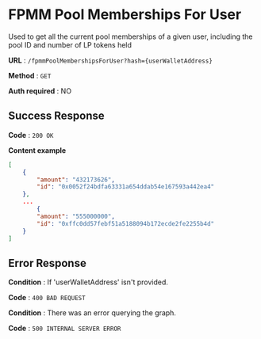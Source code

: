# FPMM Pool Memberships For User

Used to get all the current pool memberships of a given user, including the pool ID and number of LP tokens held

**URL** : `/fpmmPoolMembershipsForUser?hash={userWalletAddress}`

**Method** : `GET`

**Auth required** : NO

## Success Response

**Code** : `200 OK`

**Content example**

```json
[
    {
        "amount": "432173626",
        "id": "0x0052f24bdfa63331a654ddab54e167593a442ea4"
    },
    ...
        {
        "amount": "555000000",
        "id": "0xffc0dd57febf51a5188094b172ecde2fe2255b4d"
    }
]
```

## Error Response

**Condition** : If 'userWalletAddress' isn't provided.

**Code** : `400 BAD REQUEST`

**Condition** : There was an error querying the graph.

**Code** : `500 INTERNAL SERVER ERROR`